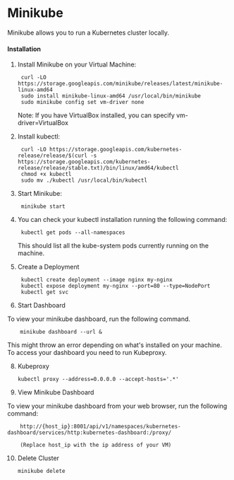 # Minikube

Minikube allows you to run a Kubernetes cluster locally.
 
#### Installation

1. Install Minikube on your Virtual Machine:
 
        curl -LO https://storage.googleapis.com/minikube/releases/latest/minikube-linux-amd64
        sudo install minikube-linux-amd64 /usr/local/bin/minikube
        sudo minikube config set vm-driver none
       
   Note: If you have VirtualBox installed, you can specify vm-driver=VirtualBox

2. Install kubectl:

        curl -LO https://storage.googleapis.com/kubernetes-release/release/$(curl -s https://storage.googleapis.com/kubernetes-release/release/stable.txt)/bin/linux/amd64/kubectl
        chmod +x kubectl
        sudo mv ./kubectl /usr/local/bin/kubectl

3. Start Minikube:

        minikube start

4. You can check your kubectl installation running the following command:

        kubectl get pods --all-namespaces
       
   This should list all the kube-system pods currently running on the machine. 

5. Create a Deployment 

        kubectl create deployment --image nginx my-nginx
        kubectl expose deployment my-nginx --port=80 --type=NodePort
        kubectl get svc



7. Start Dashboard
        
 To view your minikube dashboard, run the following command. 

        minikube dashboard --url &

This might throw an error depending on what's installed on your machine. To access your dashboard you need to run Kubeproxy. 


8.  Kubeproxy

        kubectl proxy --address=0.0.0.0 --accept-hosts='.*'

9. View Minikube Dashboard
      
To view your minikube dashboard from your web browser, run the following command: 
        
        http://{host_ip}:8001/api/v1/namespaces/kubernetes-dashboard/services/http:kubernetes-dashboard:/proxy/
         
        (Replace host_ip with the ip address of your VM) 

10. Delete Cluster

        minikube delete

   
